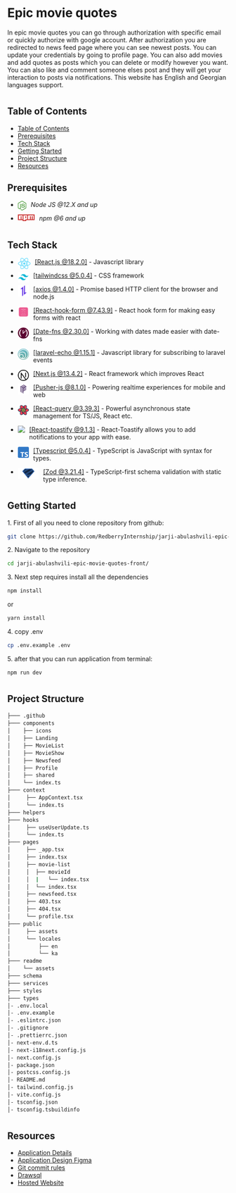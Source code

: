 # Epic movie quotes

In epic movie quotes you can go through authorization with specific email or quickly authorize with google account. After authorization you are redirected to news feed page where you can see newest posts. You can update your credentials by going to profile page. You can also add movies and add quotes as posts which you can delete or modify however you want. You can also like and comment someone elses post and they will get your interaction to posts via notifications. This website has English and Georgian languages support.

#

## Table of Contents

- [Table of Contents](#table-of-contents)
- [Prerequisites](#prerequisites)
- [Tech Stack](#tech-stack)
- [Getting Started](#getting-started)
- [Project Structure](#project-structure)
- [Resources](#resources)

## Prerequisites

- <img style="padding-right:10px;" align="left"  src="readme/assets/node-js.png"   height="22"/> <p>_Node JS @12.X and up_</p>
- <img style="padding-right:10px;" align="left"  src="readme/assets/npm.png"   height="15"/> <p>_npm @6 and up_</p>

#

## Tech Stack

- <img style="padding-right:10px;" align="left"  src="readme/assets/react.png"   height="25"/> <p><a href="https://legacy.reactjs.org/" target="_blank">[React.js @18.2.0]</a> - Javascript library<p/>

- <img style="padding-right:10px;" align="left"  src="readme/assets/tailwind.png"   height="25"/> <p><a href="https://tailwindcss.com/" target="_blank">[tailwindcss @5.0.4]</a> - CSS framework<p/>

- <img style="padding-right:10px;" align="left"  src="readme/assets/axios.png"   height="25"/> <p><a href="https://axios-http.com/" target="_blank">[axios @1.4.0]</a> - Promise based HTTP client for the browser and node.js<p/>

- <img style="padding-right:10px;" align="left"  src="readme/assets/react-hook-form.png"   height="25"/> <p><a href="https://react-hook-form.com/" target="_blank">[React-hook-form @7.43.9]</a> - React hook form for making easy forms with react<p/>

- <img style="padding-right:10px;" align="left"  src="readme/assets/date-fns.jpg"   height="25"/> <p><a href="https://date-fns.org/" target="_blank">[Date-fns @2.30.0]</a> - Working with dates made easier with date-fns<p/>

- <img style="padding-right:10px;" align="left"  src="readme/assets/laravel-echo.png"   height="25"/> <p><a href="https://laravel.com/docs/10.x/broadcasting" target="_blank">[laravel-echo @1.15.1]</a> - Javascript library for subscribing to laravel events<p/>

- <img style="padding-right:10px;" align="left"  src="readme/assets/next.png"   height="25"/> <p><a href="https://nextjs.org/" target="_blank">[Next.js @13.4.2]</a> - React framework which improves React<p/>

- <img style="padding-right:10px;" align="left"  src="readme/assets/pusher.png"   height="25"/> <p><a href="https://pusher.com/" target="_blank">[Pusher-js @8.1.0]</a> - Powering realtime experiences for mobile and web<p/>

- <img style="padding-right:10px;" align="left"  src="readme/assets/query.png"   height="25"/> <p><a href="https://tanstack.com/query/v3/" target="_blank">[React-query @3.39.3]</a> - Powerful asynchronous state management for TS/JS, React etc.<p/>

- <img style="padding-right:10px;" align="left"  src="https://fkhadra.github.io/react-toastify/img/favicon.ico"   height="25"/> <p><a href="https://fkhadra.github.io/react-toastify/introduction" target="_blank">[React-toastify @9.1.3]</a> - React-Toastify allows you to add notifications to your app with ease.<p/>

- <img style="padding-right:10px;" align="left"  src="readme/assets/ts.png" height="25"/> <p><a href="https://www.typescriptlang.org/" target="_blank">[Typescript @5.0.4]</a> - TypeScript is JavaScript with syntax for types.<p/>

- <img style="padding-right:10px;" align="left"  src="readme/assets/zod.png" height="25"/> <p><a href="https://zod.dev/" target="_blank">[Zod @3.21.4]</a> - TypeScript-first schema validation with static type inference.<p/>

#

## Getting Started

1\. First of all you need to clone repository from github:

```sh
git clone https://github.com/RedberryInternship/jarji-abulashvili-epic-movie-quotes-front.git
```

2\. Navigate to the repository

```sh
cd jarji-abulashvili-epic-movie-quotes-front/
```

3\. Next step requires install all the dependencies

```sh
npm install
```

or

```sh
yarn install
```

4\. copy .env

```sh
cp .env.example .env
```

5\. after that you can run application from terminal:

```sh
npm run dev
```

#

## Project Structure

```bash
├─── .github
├─── components
│    ├── icons
│    ├── Landing
│    ├── MovieList
│    ├── MovieShow
│    ├── Newsfeed
│    ├── Profile
│    ├── shared
│    └── index.ts
├─── context 
│     ├── AppContext.tsx
│     └── index.ts
├─── helpers
├─── hooks
│     ├── useUserUpdate.ts
│     └── index.ts
├─── pages
│     ├── _app.tsx
│     ├── index.tsx
│     ├── movie-list
│     │  ├── movieId
│     │  |   └── index.tsx
│     │  └── index.tsx
│     ├── newsfeed.tsx
│     ├── 403.tsx
│     ├── 404.tsx
│     └── profile.tsx
├─── public 
│     ├── assets
│     └── locales
│         ├── en
│         └── ka
├─── readme 
│    └── assets
├─── schema
├─── services
├─── styles
├─── types
│- .env.local
│- .env.example
│- .eslintrc.json
│- .gitignore
│- .prettierrc.json
│- next-env.d.ts
│- next-i18next.config.js
│- next.config.js
│- package.json
│- postcss.config.js
│- README.md
│- tailwind.config.js
│- vite.config.js
│- tsconfig.json
│- tsconfig.tsbuildinfo


```

#

## Resources

- [Application Details](https://redberry.gitbook.io/assignment-iv-movie-quotes-1/)
- [Application Design Figma](https://www.figma.com/file/5uMXCg3itJwpzh9cVIK3hA/Movie-Quotes-Bootcamp-assignment?node-id=0%3A1)
- [Git commit rules](https://redberry.gitbook.io/resources/git-is-semantikuri-komitebi)
- [Drawsql](https://drawsql.app/teams/jarji-abuashvili/diagrams/epic-movie-quotes)
- [Hosted Website](https://epic-movie-quotes.jarjia.redberryinternship.ge/)

